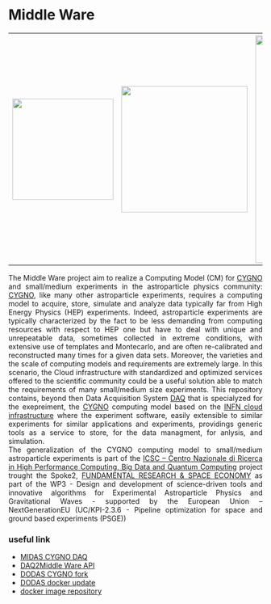 # Middle Ware

<table>
  <tr>
    <th border-style: none;><img src="http://lnf.infn.it/~mazzitel/cygno.png" width="200"></th>
    <th border-style: none;><img src="https://web.infn.it/csn2/images/Immagini_CSNII/CSNII.png" width="250"></th>
    <th border-style: none;><img src="https://www.supercomputing-icsc.it/wp-content/uploads/2022/10/logoxweb.svg" width="450" ></th>
  </tr>
</table>


<div align="justify"> The Middle Ware project aim to realize a Computing Model (CM) for <a href="https://web.infn.it/cygnus/">CYGNO</a> and small/medium experiments in the astroparticle physics community: <a href="https://web.infn.it/cygnus/">CYGNO</a>, like many other astroparticle experiments, requires a computing model to acquire, store, simulate and analyze data typically far from High Energy Physics (HEP) experiments. Indeed, astroparticle experiments are typically characterized by the fact to be less demanding from computing resources with respect to HEP one but have to deal with unique and unrepeatable data, sometimes collected in extreme conditions, with extensive use of templates and Montecarlo, and are often re-calibrated and reconstructed many times for a given data sets. Moreover, the varieties and the scale of computing models and requirements are extremely large. In this scenario, the Cloud infrastructure with standardized and optimized services offered to the scientific community could be a useful solution able to match the requirements of many small/medium size experiments. This repository contains, beyond then Data Acquisition System <a href=https://github.com/CYGNUS-RD/daq>DAQ</a> that is specialyzed for the exepreiment, the <a href="https://web.infn.it/cygnus/">CYGNO</a> computing model based on the <a href="https://web.infn.it/cygnus/">INFN cloud infrastructure</a> where the experiment software, easily extensible to similar experiments for similar applications and experiments, providings generic tools as a service to store, for the data managment, for anlysis, and simulation.</div>

<div align="justify"> The generalization of the CYGNO computing model to small/medium astroparticle experiments is part of the <a href=https://www.supercomputing-icsc.it/>ICSC – Centro Nazionale di Ricerca in High Performance Computing, Big Data and Quantum Computing</a> project trought the Spoke2, <a href=https://www.supercomputing-icsc.it/en/spoke-2-fundamental-research-space-economy-en/>FUNDAMENTAL RESEARCH & SPACE ECONOMY</a> as part of the WP3 - Design and development of science-driven tools and innovative algorithms for Experimental Astroparticle Physics and Gravitational Waves - supported by the European Union – NextGenerationEU (UC/KPI-2.3.6 - Pipeline optimization for space and ground based experiments (PSGE))</div>

### useful link
- [MIDAS CYGNO DAQ](https://github.com/CYGNUS-RD/daq)
- [DAQ2Middle Ware API](https://github.com/CYGNUS-RD/cygno)
- [DODAS CYGNO fork](https://github.com/gmazzitelli/dodas-docker-images)
- [DODAS docker update](https://github.com/gmazzitelli/cloud_docker_dev)
- [docker image repository](https://hub.docker.com/repositories/gmazzitelli)
